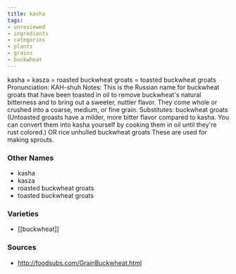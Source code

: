 ```yaml
---
title: kasha
tags:
- unreviewed
- ingredients
- categories
- plants
- grains
- buckwheat
---
```

kasha = kasza = roasted buckwheat groats = toasted buckwheat groats Pronunciation: KAH-shuh Notes: This is the Russian name for buckwheat groats that have been toasted in oil to remove buckwheat's natural bitterness and to bring out a sweeter, nuttier flavor. They come whole or crushed into a coarse, medium, or fine grain. Substitutes: buckwheat groats (Untoasted groasts have a milder, more bitter flavor compared to kasha. You can convert them into kasha yourself by cooking them in oil until they're rust colored.) OR rice unhulled buckwheat groats These are used for making sprouts.

### Other Names

* kasha
* kasza
* roasted buckwheat groats
* toasted buckwheat groats

### Varieties

* [[buckwheat]]

### Sources
* http://foodsubs.com/GrainBuckwheat.html

